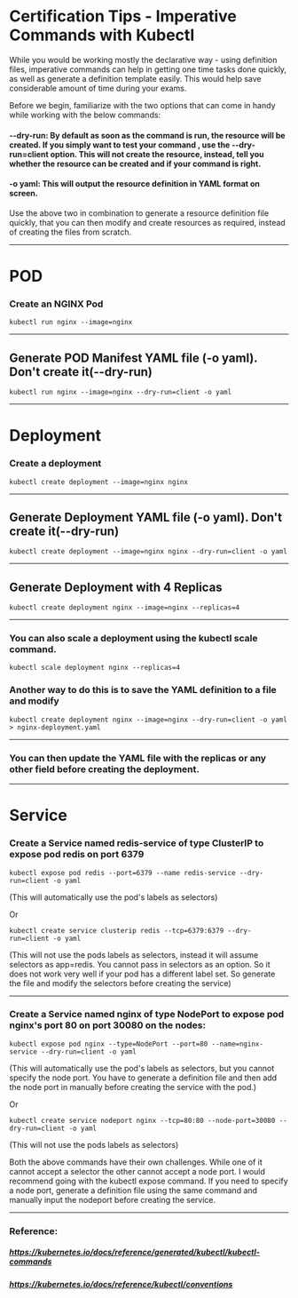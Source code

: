 # Certification Tips - Imperative Commands with Kubectl

While you would be working mostly the declarative way - using definition files, imperative commands can help in getting one time tasks done quickly, as well as generate a definition template easily. This would help save considerable amount of time during your exams.

Before we begin, familiarize with the two options that can come in handy while working with the below commands:

#### --dry-run: By default as soon as the command is run, the resource will be created. If you simply want to test your command , use the --dry-run=client option. This will not create the resource, instead, tell you whether the resource can be created and if your command is right.

#### -o yaml: This will output the resource definition in YAML format on screen.


Use the above two in combination to generate a resource definition file quickly, that you can then modify and create resources as required, instead of creating the files from scratch.

-----------------------------------------------------------------------------------


# POD
### Create an NGINX Pod

```kubectl run nginx --image=nginx```


----------------------------------------------------------------------------------


## Generate POD Manifest YAML file (-o yaml). Don't create it(--dry-run)

```kubectl run nginx --image=nginx --dry-run=client -o yaml```


----------------------------------------------------------------------------------


# Deployment
### Create a deployment

```kubectl create deployment --image=nginx nginx```


----------------------------------------------------------------------------------


## Generate Deployment YAML file (-o yaml). Don't create it(--dry-run)

```kubectl create deployment --image=nginx nginx --dry-run=client -o yaml```


----------------------------------------------------------------------------------


## Generate Deployment with 4 Replicas

```kubectl create deployment nginx --image=nginx --replicas=4```


----------------------------------------------------------------------------------


### You can also scale a deployment using the kubectl scale command.

```kubectl scale deployment nginx --replicas=4```


### Another way to do this is to save the YAML definition to a file and modify

```kubectl create deployment nginx --image=nginx --dry-run=client -o yaml > nginx-deployment.yaml```


----------------------------------------------------------------------------------


### You can then update the YAML file with the replicas or any other field before creating the deployment.


----------------------------------------------------------------------------------


# Service
### Create a Service named redis-service of type ClusterIP to expose pod redis on port 6379

```kubectl expose pod redis --port=6379 --name redis-service --dry-run=client -o yaml```

(This will automatically use the pod's labels as selectors)

Or

```kubectl create service clusterip redis --tcp=6379:6379 --dry-run=client -o yaml```

(This will not use the pods labels as selectors, instead it will assume selectors as app=redis. You cannot pass in selectors as an option. So it does not work very well if your pod has a different label set. So generate the file and modify the selectors before creating the service)


----------------------------------------------------------------------------------


### Create a Service named nginx of type NodePort to expose pod nginx's port 80 on port 30080 on the nodes:

```kubectl expose pod nginx --type=NodePort --port=80 --name=nginx-service --dry-run=client -o yaml```

(This will automatically use the pod's labels as selectors, but you cannot specify the node port. You have to generate a definition file and then add the node port in manually before creating the service with the pod.)

Or

```kubectl create service nodeport nginx --tcp=80:80 --node-port=30080 --dry-run=client -o yaml```

(This will not use the pods labels as selectors)

Both the above commands have their own challenges. While one of it cannot accept a selector the other cannot accept a node port. I would recommend going with the kubectl expose command. If you need to specify a node port, generate a definition file using the same command and manually input the nodeport before creating the service.


----------------------------------------------------------------------------------

### Reference:
##### https://kubernetes.io/docs/reference/generated/kubectl/kubectl-commands
##### https://kubernetes.io/docs/reference/kubectl/conventions
